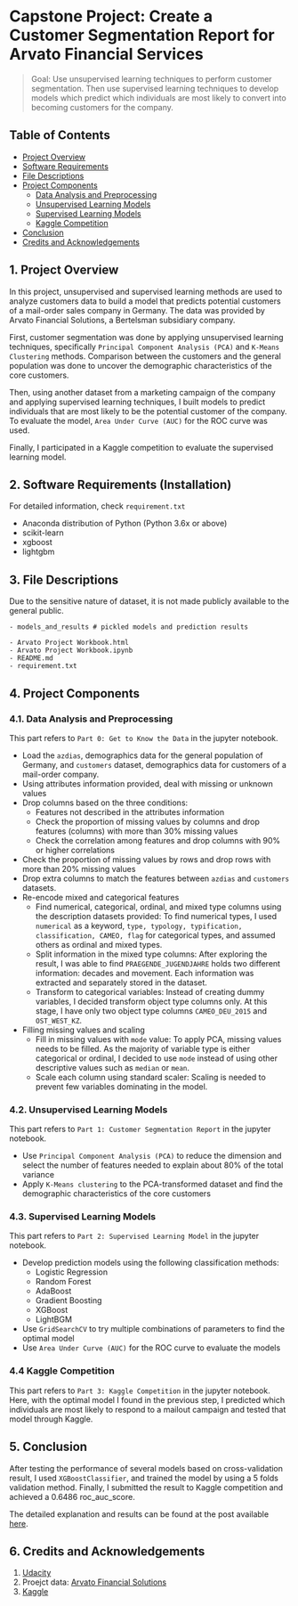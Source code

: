# Capstone Project: Create a Customer Segmentation Report for Arvato Financial Services
> Goal: Use unsupervised learning techniques to perform customer segmentation. Then use supervised learning techniques to develop models which predict which individuals are most likely to convert into becoming customers for the company. <br>


## Table of Contents
- [Project Overview](#overview)
- [Software Requirements](#software)
- [File Descriptions](#hierarchy)
- [Project Components](#components)
  - [Data Analysis and Preprocessing](#data_analysis)
  - [Unsupervised Learning Models](#unsupervised_learning)
  - [Supervised Learning Models](#supervised_learning)
  - [Kaggle Competition](#kaggle_competition)
- [Conclusion](#conclusion)
- [Credits and Acknowledgements](#credits)

<a id='overview'></a>

## 1. Project Overview
In this project, unsupervised and supervised learning methods are used to analyze customers data to build a model that predicts potential customers of a mail-order sales company in Germany. The data was provided by Arvato Financial Solutions, a Bertelsman subsidiary company. 

First, customer segmentation was done by applying unsupervised learning techniques, specifically `Principal Component Analysis (PCA)` and `K-Means Clustering` methods. Comparison between the customers and the general population was done to uncover the demographic characteristics of the core customers.

Then, using another dataset from a marketing campaign of the company and applying supervised learning techniques, I built models to predict individuals that are most likely to be the potential customer of the company. To evaluate the model, `Area Under Curve (AUC)` for the ROC curve was used.

Finally, I participated in a Kaggle competition to evaluate the supervised learning model.


<a id='software'></a>

## 2. Software Requirements (Installation)
  For detailed information, check `requirement.txt`
  * Anaconda distribution of Python (Python 3.6x or above)
  * scikit-learn
  * xgboost
  * lightgbm
  
  
<a id='hierarchy'></a>

## 3. File Descriptions
  Due to the sensitive nature of dataset, it is not made publicly available to the general public.
  ```
  - models_and_results # pickled models and prediction results

  - Arvato Project Workbook.html
  - Arvato Project Workbook.ipynb
  - README.md
  - requirement.txt
  ```


<a id='components'></a>

## 4. Project Components

<a id='data_analysis'></a>

###  4.1. Data Analysis and Preprocessing
This part refers to `Part 0: Get to Know the Data` in the jupyter notebook. 
  * Load the `azdias`, demographics data for the general population of Germany, and `customers` dataset, demographics data for customers of a mail-order company.
  * Using attributes information provided, deal with missing or unknown values
  * Drop columns based on the three conditions:
    * Features not described in the attributes information
    * Check the proportion of missing values by columns and drop features (columns) with more than 30% missing values
    * Check the correlation among features and drop columns with 90% or higher correlations
  * Check the proportion of missing values by rows and drop rows with more than 20% missing values
  * Drop extra columns to match the features between `azdias` and `customers` datasets.
  * Re-encode mixed and categorical features
    * Find numerical, categorical, ordinal, and mixed type columns using the description datasets provided: To find numerical types, I used `numerical` as a keyword, `type, typology, typification, classification, CAMEO, flag` for categorical types, and assumed others as ordinal and mixed types.
    * Split information in the mixed type columns: After exploring the result, I was able to find `PRAEGENDE_JUGENDJAHRE` holds two different information: decades and movement. Each information was extracted and separately stored in the dataset.
    * Transform to categorical variables: Instead of creating dummy variables, I decided transform object type columns only. At this stage, I have only two object type columns `CAMEO_DEU_2015` and `OST_WEST_KZ`. 
  * Filling missing values and scaling
    * Fill in missing values with `mode` value: To apply PCA, missing values needs to be filled. As the majority of variable type is either categorical or ordinal, I decided to use `mode` instead of using other descriptive values such as `median` or `mean`.
    * Scale each column using standard scaler: Scaling is needed to prevent few variables dominating in the model.

<a id='unsupervised_learning'></a>

###  4.2. Unsupervised Learning Models
This part refers to `Part 1: Customer Segmentation Report` in the jupyter notebook. 
  * Use `Principal Component Analysis (PCA)` to reduce the dimension and select the number of features needed to explain about 80% of the total variance
  * Apply `K-Means clustering` to the PCA-transformed dataset and find the demographic characteristics of the core customers

<a id='supervised_learning'></a>

###  4.3. Supervised Learning Models
This part refers to `Part 2: Supervised Learning Model` in the jupyter notebook. 
  * Develop prediction models using the following classification methods:
    * Logistic Regression 
    * Random Forest 
    * AdaBoost
    * Gradient Boosting
    * XGBoost
    * LightBGM 
  * Use `GridSearchCV` to try multiple combinations of parameters to find the optimal model
  * Use `Area Under Curve (AUC)` for the ROC curve to evaluate the models

<a id='kaggle_competition'></a>

###  4.4 Kaggle Competition
This part refers to `Part 3: Kaggle Competition` in the jupyter notebook.  <br>Here, with the optimal model I found in the previous step, I predicted which individuals are most likely to respond to a mailout campaign and tested that model through Kaggle. 


<a id='conclusion'></a>

## 5. Conclusion
After testing the performance of several models based on cross-validation result, I used `XGBoostClassifier`, and trained the model by using a 5 folds validation method. Finally, I submitted the result to Kaggle competition and achieved a 0.6486 roc_auc_score.

The detailed explanation and results can be found at the post available [here](https://medium.com/@hyeukjung213/kaggle-competition-identification-of-customer-segments-and-finding-potential-customers-of-93b73271bdc0).


<a id='credits'></a>

## 6. Credits and Acknowledgements
  1. [Udacity](https://www.udacity.com/)
  2. Proejct data: [Arvato Financial Solutions](https://finance.arvato.com/en-us//)
  3. [Kaggle](https://www.kaggle.com/c/udacity-arvato-identify-customers/data)

